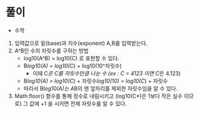 # 풀이

- 수학

1. 입력값으로 밑(base)과 지수(exponent) A,B를 입력받는다.
2. A^B인 수의 자릿수를 구하는 방법
    - log10(A^B) = log10(C) 로 표현할 수 있다.
    - B*log10(A) = log10(C*) + log10(10^자릿수)
        - 이때 C*은 C를 자릿수만큼 나눈 수 (ex : C = 4123 이면 C*은 4.123)
    - B*log10(A) = log10(C*) + 자릿수*log10(10) = log10(C*) + 자릿수
    - 따라서 B*log10(A)는 A*B의 맨 앞자리를 제외한 자릿수임을 알 수 있다.
3. Math.floor() 함수를 통해 정수로 내림시키고 (log10(C*)은 1보다 작은 실수 이므로) 그 값에 +1 을 시키면 전체 자릿수를 알 수 있다.